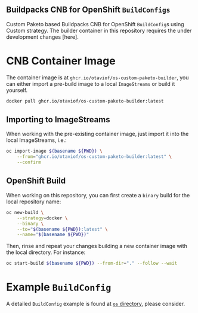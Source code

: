 Buildpacks CNB for OpenShift `BuildConfigs`
-------------------------------------------

Custom Paketo based Buildpacks CNB for OpenShift `BuildConfig`s using Custom strategy. The builder container in this repository requires the under development changes [here].

# CNB Container Image

The container image is at `ghcr.io/otaviof/os-custom-paketo-builder`, you can either import a pre-build image to a local `ImageStreams` or build it yourself.

```bash
docker pull ghcr.io/otaviof/os-custom-paketo-builder:latest
```

## Importing to ImageStreams

When working with the pre-existing container image, just import it into the local ImageStreams, i.e.:

```bash
oc import-image $(basename ${PWD}) \
	--from="ghcr.io/otaviof/os-custom-paketo-builder:latest" \
	--confirm
```

## OpenShift Build

When working on this repository, you can first create a `binary` build for the local repository name:

```bash
oc new-build \
	--strategy=docker \
	--binary \
	--to="$(basename ${PWD}):latest" \
	--name="$(basename ${PWD})"
```

Then, rinse and repeat your changes building a new container image with the local directory. For instance:

```bash
oc start-build $(basename ${PWD}) --from-dir="." --follow --wait
```

# Example `BuildConfig`

A detailed `BuildConfig` example is found at [`os` directory](./os/README.md), please consider.

[otaviofOCM]: https://github.com/otaviof/openshift-controller-manager/tree/BUILD-558